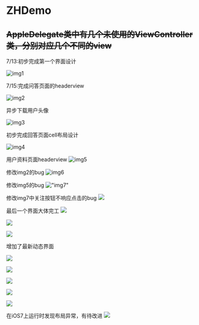 ZHDemo
=====

~~AppleDelegate类中有几个未使用的ViewController类，分别对应几个不同的view~~
---



7/13:初步完成第一个界面设计

![img1](./screenshot/1.png)

7/15:完成问答页面的headerview

![img2](./screenshot/2.png)


异步下载用户头像

![img3](./screenshot/3.png)

初步完成回答页面cell布局设计

![img4](./screenshot/4.png)

用户资料页面headerview
![img5](./screenshot/5.png)

修改img2的bug
![img6](./screenshot/6.png)

修改img5的bug
!["img7"](./screenshot/7.png)

修改img7中关注按钮不响应点击的bug
![](./screenshot/8.png)

最后一个界面大体完工
![](./screenshot/9.png)

![](./screenshot/10.png)

![](./screenshot/11.png)

增加了最新动态界面

![](./screenshot/12.png)

![](./screenshot/13.png)

![](./screenshot/14.png)

![](./screenshot/15.png)

![](./screenshot/16.png)

在iOS7上运行时发现布局异常，有待改进
![](./screenshot/17.png)